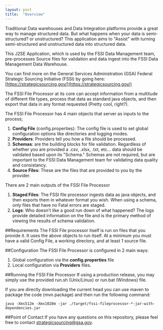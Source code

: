 ```yaml
---
layout: post
title:  "Overview"
---
```


Traditional Data warehouses and Data Integration platforms provide a great way to manage structured data. But what happens when your data is semi-structured? or unstructured? This application aims to "Assist" with turning semi-structured and unstructured data into structured data.

This J2SE Application, which is used by the FSSI Data Management team, pre-processes Source files for validation and data ingest into the FSSI Data Management Data Warehouse.

You can find more on the General Services Administration (GSA) Federal Strategic Sourcing Initiative (FSSI) by going here: [https://strategicsourcing.gov/](https://strategicsourcing.gov/)

The FSSI File Processor at its core can accept information from a multitude of different file types, process that data as standard java objects, and then export that data in any format requested (Pretty cool, right?).

The FSSI File Processor has 4 main objects that server as inputs to the process; 

1. **Config File** (config.properties): The config file is used to set global configuration options like directories and logging modes.
2. **Providers**: Providers tell you how a file should be processed.
3. **Schemas**: are the building blocks for file validation. Regardless of whether you are provided a .csv, .xlsx, .txt, etc... data should be validated based upon its "Schema." Schemas are not required, but are important to the FSSI Data Management team for validating data quality and consistancy.
4. **Source Files**: These are the files that are provided to you by the provider.

There are 2 main outputs of the FSSI File Processor

1. **Staged Files**: The FSSI file processor ingests data as java objects, and then exports them in whatever format you wish. When using a schema, only files that have no Fatal errors are staged.
2. **Logs**: Who doesn't like a good run down of what happened? The logs provide detailed information on the file and is the primary method of viewing the results of schema validation.

##Requirements
The FSSI File processor itself is run on files that you provide it. It uses the above objects to run itself. At a minimum you must have a valid Config File, a working directory, and at least 1 source file.


##Configuration
The FSSI File Processor is configured in 2 main ways:

1. Global configuration via the **config.properties** file
2. Local configuration via **Providers** files.


##Running the FSSI File Processor
If using a production release, you may simply use the provided run.sh (Unix/Linux) or run.bat (Windows) file.

If you are directly downloading the current head you can use maven to package the code (mvn package) and then run the following command:

    java -Xms512m -Xmx1028m -jar ./target/fssi-fileprocessor-*-jar-with-dependencies.jar

##Point of Contact
If you have any questions on this repository, please feel free to contact [strategicsourcing@gsa.gov](mailto:strategicsourcing@gsa.gov).
